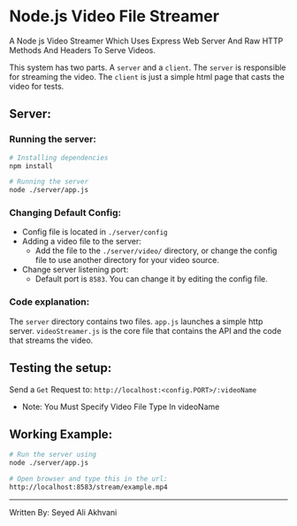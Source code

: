 # Node.js Video File Streamer
A Node js Video Streamer Which Uses Express Web Server And Raw HTTP Methods And Headers To Serve Videos.

This system has two parts. A `server` and a `client`.
The `server` is responsible for streaming the video.
The `client` is just a simple html page that casts the video for tests.

## Server:

### Running the server:

```bash
# Installing dependencies
npm install

# Running the server
node ./server/app.js
```

### Changing Default Config:
- Config file is located in `./server/config`
- Adding a video file to the server:
    - Add the file to the `./server/video/` directory, or change the config file to use another directory for your video source.
- Change server listening port:
    - Default port is `8583`. You can change it by editing the config file.

### Code explanation:
The `server` directory contains two files.
`app.js` launches a simple http server.
`videoStreamer.js` is the core file that contains the API and the code that streams the video.

## Testing the setup:
Send a `Get` Request to:
`http://localhost:<config.PORT>/:videoName`
- Note: You Must Specify Video File Type In videoName

## Working Example:
```bash
# Run the server using
node ./server/app.js

# Open browser and type this in the url:
http://localhost:8583/stream/example.mp4

```



---
Written By: Seyed Ali Akhvani
